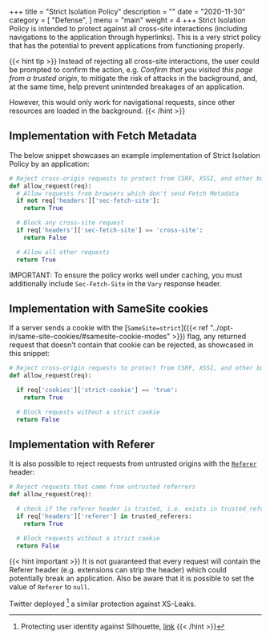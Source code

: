 +++
title = "Strict Isolation Policy"
description = ""
date = "2020-11-30"
category = [
    "Defense",
]
menu = "main"
weight = 4
+++
Strict Isolation Policy is intended to protect against all cross-site interactions (including navigations to the application through hyperlinks). This is a very strict policy that has the potential to prevent applications from functioning properly.

{{< hint tip >}}
Instead of rejecting all cross-site interactions, the user could be prompted to confirm the action, e.g. *Confirm that you visited this page from a trusted origin*, to mitigate the risk of attacks in the background, and, at the same time, help prevent unintended breakages of an application.

However, this would only work for navigational requests, since other resources are loaded in the background.
{{< /hint >}}


## Implementation with Fetch Metadata

The below snippet showcases an example implementation of Strict Isolation Policy by an application:

```py
# Reject cross-origin requests to protect from CSRF, XSSI, and other bugs
def allow_request(req):
  # Allow requests from browsers which don't send Fetch Metadata
  if not req['headers']['sec-fetch-site']:
    return True

  # Block any cross-site request
  if req['headers']['sec-fetch-site'] == 'cross-site':
    return False

  # Allow all other requests
  return True
```

IMPORTANT: To ensure the policy works well under caching, you must additionally include `Sec-Fetch-Site` in the `Vary` response header.

## Implementation with SameSite cookies
If a server sends a cookie with the [`SameSite=strict`]({{< ref "../opt-in/same-site-cookies/#samesite-cookie-modes" >}}) flag, any returned request that doesn't contain that cookie can be rejected, as showcased in this snippet:

```py
# Reject cross-origin requests to protect from CSRF, XSSI, and other bugs
def allow_request(req):

  if req['cookies']['strict-cookie'] == 'true':
    return True

  # Block requests without a strict cookie
  return False
```

## Implementation with Referer
It is also possible to reject requests from untrusted origins with the [`Referer`](https://developer.mozilla.org/en-US/docs/Web/HTTP/Headers/Referer) header:

```py
# Reject requests that came from untrusted referrers
def allow_request(req):

  # check if the referer header is trusted, i.e. exists in trusted_referers dict
  if req['headers']['referer'] in trusted_referers:
    return True

  # Block requests without a strict cookie
  return False
```

{{< hint important >}}
It is not guaranteed that every request will contain the Referer header (e.g. extensions can strip the header) which could potentially break an application. Also be aware that it is possible to set the value of `Referer` to `null`.

Twitter deployed [^twitter_silhouette] a similar protection against XS-Leaks.
[^twitter_silhouette]: Protecting user identity against Silhouette, [link](https://blog.twitter.com/engineering/en_us/topics/insights/2018/twitter_silhouette.html)
{{< /hint >}}
